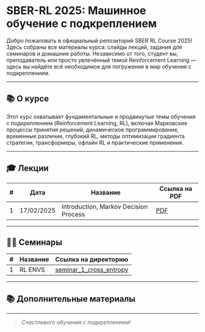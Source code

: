 # SBER-RL 2025: Машинное обучение с подкреплением

Добро пожаловать в официальный репозиторий SBER RL Course 2025! Здесь собраны все материалы курса: слайды лекций, задания для семинаров и домашние работы. Независимо от того, студент вы, преподаватель или просто увлечённый темой Reinforcement Learning — здесь вы найдёте всё необходимое для погружения в мир обучения с подкреплением.

---



## 📚 О курсе

Этот курс охватывает фундаментальные и продвинутые темы обучения с подкреплением (Reinforcement Learning, RL), включая Марковские процессы принятия решений, динамическое программирование, временные различие, глубокий RL, методы оптимизации градиента стратегии, трансформеры, офлайн RL и практические применения. 


---

## 🎓 Лекции

| #  | Дата       | Название                                                                                      | Ссылка на PDF                                       |
|----|------------|--------------------------------------------------------------------------------------------|-----------------------------------------------|
| 1  | 17/02/2025 | Introduction, Markov Decision Process                                                      | [PDF](lectures/01%20AI%20Masters%20%E2%80%93%20Intro,%20MDP.pdf) |


---

## 🧑‍💻 Семинары

| #  | Название                                 | Ссылка на директорию                     |
|----|---------------------------------------|-----------------------------------|
| 1  | RL ENVS                       | [seminar_1_cross_entropy](seminar_1_cross_entropy) |


---

## 📚 Дополнительные материалы

---
> *Счастливого обучения с подкреплением!*

